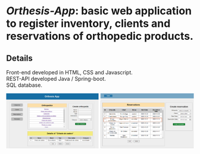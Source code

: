 # _Orthesis-App_: basic web application to register inventory, clients and reservations of orthopedic products.

## Details

Front-end developed in HTML, CSS and Javascript.\
REST-API developed Java / Spring-boot.\
SQL database.

![orthesis_project_img](./front-end/images/images%20pr%20orthesis.png)
